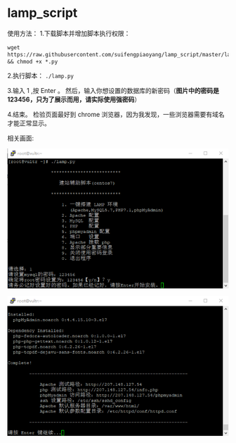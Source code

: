 # lamp_script

使用方法：
1.下载脚本并增加脚本执行权限：
```
wget https://raw.githubusercontent.com/suifengpiaoyang/lamp_script/master/lamp.py && chmod +x *.py 
```
2.执行脚本：
`./lamp.py`

3.输入 1 ,按 Enter 。
然后，输入你想设置的数据库的新密码（**图片中的密码是123456，只为了展示而用，请实际使用强密码**）

4.结束。
检验页面最好到 chrome 浏览器，因为我发现，一些浏览器需要有域名才能正常显示。

相关画面:

![安装时初始画面](https://raw.githubusercontent.com/suifengpiaoyang/lamp_script/master/images/lamp_script_start.gif)

![安装结束画面](https://raw.githubusercontent.com/suifengpiaoyang/lamp_script/master/images/lamp_script_end.gif)
